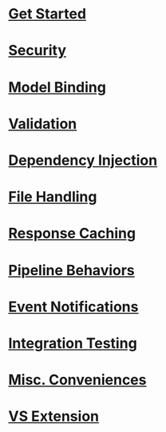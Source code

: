 # [Get Started](Get-Started.md)
# [Security](Security.md)
# [Model Binding](Model-Binding.md)
# [Validation](Validation.md)
# [Dependency Injection](Dependency-Injection.md)
# [File Handling](File-Handling.md)
# [Response Caching](Response-Caching.md)
# [Pipeline Behaviors](Pipeline-Behaviors.md)
# [Event Notifications](Event-Notifications.md)
# [Integration Testing](Integration-Testing.md)
# [Misc. Conveniences](Misc-Conveniences.md)
# [VS Extension](VS-Extension.md)